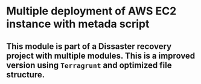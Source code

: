 # Multiple deployment of AWS EC2 instance with metada script
## This module is part of a Dissaster recovery project with multiple modules. This is a improved version using `Terragrunt` and optimized file structure.
